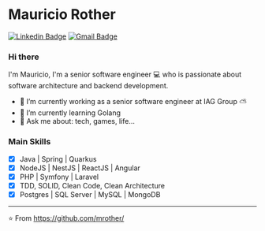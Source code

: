 # Mauricio Rother

[![Linkedin Badge](https://img.shields.io/badge/-LinkedIn-blue?style=flat-square&logo=Linkedin&logoColor=white&link=https://www.linkedin.com/in/mauriciorother/)](https://www.linkedin.com/in/mauriciorother/)
[![Gmail Badge](https://img.shields.io/badge/-Gmail-c14438?style=flat-square&logo=Gmail&logoColor=white&link=mailto:mauriciorother@gmail.com)](mailto:mauriciorother@gmail.com/)
<br>

### Hi there 

I'm Mauricio, I'm a senior software engineer 💻 who is passionate about software architecture and backend development.

- 🔭 I’m currently working as a senior software engineer at IAG Group ⛅
- 🌱 I’m currently learning Golang
- 💬 Ask me about: tech, games, life...

### Main Skills

- [x] Java | Spring | Quarkus
- [x] NodeJS | NestJS | ReactJS | Angular
- [x] PHP | Symfony | Laravel
- [x] TDD, SOLID, Clean Code, Clean Architecture
- [x] Postgres | SQL Server | MySQL | MongoDB

---
⭐️ From https://github.com/mrother/
